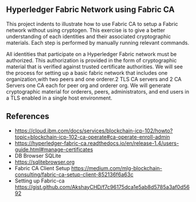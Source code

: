 ## Hyperledger Fabric Network using Fabric CA

This project indents to  illustrate how to use Fabric CA to setup a Fabric network without using cryptogen. 
This exercise is to give a better understanding of each identities and their associated cryptographic materials.
Each step is performed by manually running relevant commands.

All identities that participate on a Hyperledger Fabric network must be authorized. This authorization is provided in the form of cryptographic material that is verified against trusted certificate authorities.
We will see the process for setting up a basic fabric network that includes one organization,with two peers and one orderer.2 TLS CA servers and 2 CA Servers one CA each for peer org and orderer org.
We will generate cryptographic material for orderers, peers, administrators, and end users in a TLS enabled in a single host environment.


## References
* https://cloud.ibm.com/docs/services/blockchain-icp-102/howto?topic=blockchain-icp-102-ca-operate#ca-operate-enroll-admin
* https://hyperledger-fabric-ca.readthedocs.io/en/release-1.4/users-guide.html#manage-certificates
* DB Browser SQLite
* https://sqlitebrowser.org
* Fabric CA Client Setup
  https://medium.com/mlg-blockchain-consulting/fabric-ca-setup-client-852136f6a63c
* Setting up Fabric-ca
  https://gist.github.com/AkshayCHD/f7c96175dca1e5ab8d5785a3af0d5692
